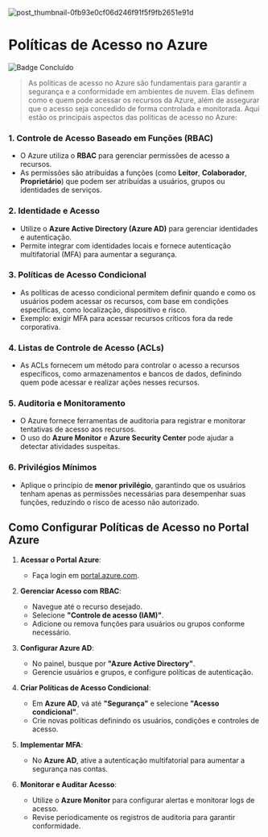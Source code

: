 ![post_thumbnail-0fb93e0cf06d246f91f5f9fb2651e91d](https://github.com/user-attachments/assets/f8c9ae80-c439-48c6-97ef-7db36c0ce50e)

# Políticas de Acesso no Azure
![Badge Concluído](http://img.shields.io/static/v1?label=STATUS&message=CONCLUÍDO&color=23232e&style=for-the-badge)

> As políticas de acesso no Azure são fundamentais para garantir a segurança e a conformidade em ambientes de nuvem. Elas definem como e quem pode acessar os recursos da Azure, além de assegurar que o acesso seja concedido de forma controlada e monitorada. Aqui estão os principais aspectos das políticas de acesso no Azure:

### 1. **Controle de Acesso Baseado em Funções (RBAC)**
   - O Azure utiliza o **RBAC** para gerenciar permissões de acesso a recursos.
   - As permissões são atribuídas a funções (como **Leitor**, **Colaborador**, **Proprietário**) que podem ser atribuídas a usuários, grupos ou identidades de serviços.

### 2. **Identidade e Acesso**
   - Utilize o **Azure Active Directory (Azure AD)** para gerenciar identidades e autenticação.
   - Permite integrar com identidades locais e fornece autenticação multifatorial (MFA) para aumentar a segurança.

### 3. **Políticas de Acesso Condicional**
   - As políticas de acesso condicional permitem definir quando e como os usuários podem acessar os recursos, com base em condições específicas, como localização, dispositivo e risco.
   - Exemplo: exigir MFA para acessar recursos críticos fora da rede corporativa.

### 4. **Listas de Controle de Acesso (ACLs)**
   - As ACLs fornecem um método para controlar o acesso a recursos específicos, como armazenamentos e bancos de dados, definindo quem pode acessar e realizar ações nesses recursos.

### 5. **Auditoria e Monitoramento**
   - O Azure fornece ferramentas de auditoria para registrar e monitorar tentativas de acesso aos recursos.
   - O uso do **Azure Monitor** e **Azure Security Center** pode ajudar a detectar atividades suspeitas.

### 6. **Privilégios Mínimos**
   - Aplique o princípio de **menor privilégio**, garantindo que os usuários tenham apenas as permissões necessárias para desempenhar suas funções, reduzindo o risco de acesso não autorizado.

## Como Configurar Políticas de Acesso no Portal Azure

1. **Acessar o Portal Azure**:
   - Faça login em [portal.azure.com](https://portal.azure.com).

2. **Gerenciar Acesso com RBAC**:
   - Navegue até o recurso desejado.
   - Selecione **"Controle de acesso (IAM)"**.
   - Adicione ou remova funções para usuários ou grupos conforme necessário.

3. **Configurar Azure AD**:
   - No painel, busque por **"Azure Active Directory"**.
   - Gerencie usuários e grupos, e configure políticas de autenticação.

4. **Criar Políticas de Acesso Condicional**:
   - Em **Azure AD**, vá até **"Segurança"** e selecione **"Acesso condicional"**.
   - Crie novas políticas definindo os usuários, condições e controles de acesso.

5. **Implementar MFA**:
   - No **Azure AD**, ative a autenticação multifatorial para aumentar a segurança nas contas.

6. **Monitorar e Auditar Acesso**:
   - Utilize o **Azure Monitor** para configurar alertas e monitorar logs de acesso.
   - Revise periodicamente os registros de auditoria para garantir conformidade.
